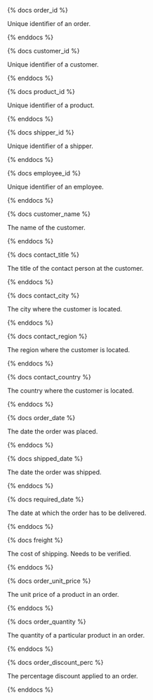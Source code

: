 [comment]: <> (Use this file to add column definitions that are used in multiple places)
{% docs order_id %}

Unique identifier of an order.

{% enddocs %}

{% docs customer_id %}

Unique identifier of a customer.

{% enddocs %}

{% docs product_id %}

Unique identifier of a product.

{% enddocs %}

{% docs shipper_id %}

Unique identifier of a shipper.

{% enddocs %}

{% docs employee_id %}

Unique identifier of an employee.

{% enddocs %}

{% docs customer_name %}

The name of the customer.

{% enddocs %}

{% docs contact_title %}

The title of the contact person at the customer.

{% enddocs %}

{% docs contact_city %}

The city where the customer is located.

{% enddocs %}

{% docs contact_region %}

The region where the customer is located.

{% enddocs %}

{% docs contact_country %}

The country where the customer is located.

{% enddocs %}

{% docs order_date %}

The date the order was placed.

{% enddocs %}

{% docs shipped_date %}

The date the order was shipped.

{% enddocs %}

{% docs required_date %}

The date at which the order has to be delivered.

{% enddocs %}

{% docs freight %}

The cost of shipping. Needs to be verified.

{% enddocs %}

{% docs order_unit_price %}

The unit price of a product in an order.

{% enddocs %}

{% docs order_quantity %}

The quantity of a particular product in an order.

{% enddocs %}

{% docs order_discount_perc %}

The percentage discount applied to an order.

{% enddocs %}